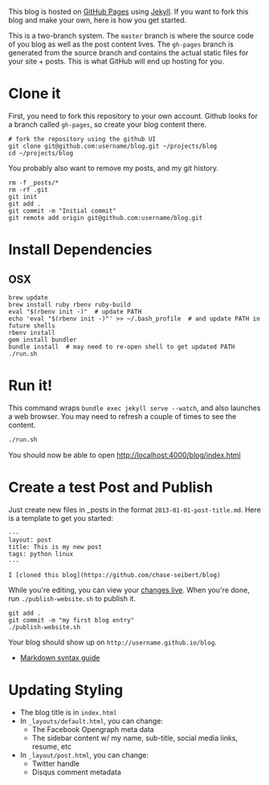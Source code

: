 This blog is hosted on [GitHub Pages](http://pages.github.com/) using [Jekyll](http://jekyllrb.com/). If you want to fork this blog and make your own, here is how you get started.

This is a two-branch system. The `master` branch is where the source code of you blog as well as the post content lives. The `gh-pages` branch is generated from the source branch and contains the actual static files for your site + posts. This is what GitHub will end up hosting for you.

# Clone it

First, you need to fork this repository to your own account. Github looks for a branch called `gh-pages`, so create your blog content there.

```
# fork the repository using the github UI
git clone git@github.com:username/blog.git ~/projects/blog
cd ~/projects/blog
```

You probably also want to remove my posts, and my git history.

```
rm -f _posts/*
rm -rf .git
git init
git add .
git commit -m "Initial commit"
git remote add origin git@github.com:username/blog.git
```

# Install Dependencies

## OSX

```
brew update
brew install ruby rbenv ruby-build
eval "$(rbenv init -)"  # update PATH
echo 'eval "$(rbenv init -)"' >> ~/.bash_profile  # and update PATH in future shells
rbenv install
gem install bundler
bundle install  # may need to re-open shell to get updated PATH
./run.sh
```

# Run it!

This command wraps `bundle exec jekyll serve --watch`, and also launches a web browser. You may need to refresh a couple of times to see the content.

```bash
./run.sh
```

You should now be able to open [http://localhost:4000/blog/index.html](http://localhost:4000/blog/index.html)

# Create a test Post and Publish

Just create new files in _posts in the format `2013-01-01-post-title.md`. Here is a template to get you started:

```
---
layout: post
title: This is my new post
tags: python linux
---

I [cloned this blog](https://github.com/chase-seibert/blog)
```

While you're editing, you can view your [changes live](http://localhost:4000/blog/index.html). When you're done, run `./publish-website.sh` to publish it.

```
git add .
git commit -m "my first blog entry"
./publish-website.sh
```

Your blog should show up on `http://username.github.io/blog`.

* [Markdown syntax guide](http://en.wikipedia.org/wiki/Markdown#Syntax_examples)


# Updating Styling

- The blog title is in `index.html`
- In `_layouts/default.html`, you can change:
    - The Facebook Opengraph meta data
    - The sidebar content w/ my name, sub-title, social media links, resume, etc
- In `_layout/post.html`, you can change:
    - Twitter handle
    - Disqus comment metadata
